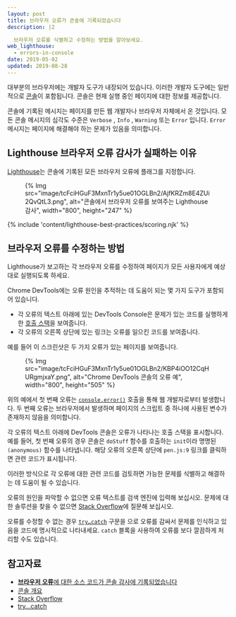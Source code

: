 ```yaml
---
layout: post
title: 브라우저 오류가 콘솔에 기록되었습니다
description: |2

  브라우저 오류를 식별하고 수정하는 방법을 알아보세요.
web_lighthouse:
  - errors-in-console
date: 2019-05-02
updated: 2019-08-28
---
```


대부분의 브라우저에는 개발자 도구가 내장되어 있습니다. 이러한 개발자 도구에는 일반적으로 [콘솔](https://developer.chrome.com/docs/devtools/console/)이 포함됩니다. 콘솔은 현재 실행 중인 페이지에 대한 정보를 제공합니다.

콘솔에 기록된 메시지는 페이지를 만든 웹 개발자나 브라우저 자체에서 온 것입니다. 모든 콘솔 메시지의 심각도 수준은 `Verbose` , `Info` , `Warning` 또는 `Error` 입니다. `Error` 메시지는 페이지에 해결해야 하는 문제가 있음을 의미합니다.

## Lighthouse 브라우저 오류 감사가 실패하는 이유

[Lighthouse](https://developers.google.com/web/tools/lighthouse/)는 콘솔에 기록된 모든 브라우저 오류에 플래그를 지정합니다.

<figure>{% Img src="image/tcFciHGuF3MxnTr1y5ue01OGLBn2/AjfKRZm8E4ZUi2QvQtL3.png", alt="콘솔에서 브라우저 오류를 보여주는 Lighthouse 감사", width="800", height="247" %}</figure>

{% include 'content/lighthouse-best-practices/scoring.njk' %}

## 브라우저 오류를 수정하는 방법

Lighthouse가 보고하는 각 브라우저 오류를 수정하여 페이지가 모든 사용자에게 예상대로 실행되도록 하세요.

Chrome DevTools에는 오류 원인을 추적하는 데 도움이 되는 몇 가지 도구가 포함되어 있습니다.

- 각 오류의 텍스트 아래에 있는 DevTools Console은 문제가 있는 코드를 실행하게 한 [호출 스택](https://developer.mozilla.org/docs/Glossary/Call_stack)을 보여줍니다.
- 각 오류의 오른쪽 상단에 있는 링크는 오류를 일으킨 코드를 보여줍니다.

예를 들어 이 스크린샷은 두 가지 오류가 있는 페이지를 보여줍니다.

<figure>{% Img src="image/tcFciHGuF3MxnTr1y5ue01OGLBn2/KBP4iOO12CqHURgmjxaY.png", alt="Chrome DevTools 콘솔의 오류 예", width="800", height="505" %}</figure>

위의 예에서 첫 번째 오류는 [`console.error()`](https://developer.chrome.com/docs/devtools/console/api/#error) 호출을 통해 웹 개발자로부터 발생합니다. 두 번째 오류는 브라우저에서 발생하며 페이지의 스크립트 중 하나에 사용된 변수가 존재하지 않음을 의미합니다.

각 오류의 텍스트 아래에 DevTools 콘솔은 오류가 나타나는 호출 스택을 표시합니다. 예를 들어, 첫 번째 오류의 경우 콘솔은 `doStuff` 함수를 호출하는 `init`이라 명명된 `(anonymous)` 함수를 나타냅니다. 해당 오류의 오른쪽 상단에 `pen.js:9` 링크를 클릭하면 관련 코드가 표시됩니다.

이러한 방식으로 각 오류에 대한 관련 코드를 검토하면 가능한 문제를 식별하고 해결하는 데 도움이 될 수 있습니다.

오류의 원인을 파악할 수 없으면 오류 텍스트를 검색 엔진에 입력해 보십시오. 문제에 대한 솔루션을 찾을 수 없으면 [Stack Overflow](https://stackoverflow.com)에 질문해 보십시오.

오류를 수정할 수 없는 경우 [`try…catch`](https://developer.mozilla.org/docs/Web/JavaScript/Reference/Statements/try...catch) 구문을 으로 오류를 감싸서 문제를 인식하고 있음을 코드에 명시적으로 나타내세요. `catch` 블록을 사용하여 오류를 보다 깔끔하게 처리할 수도 있습니다.

## 참고자료

- [**브라우저 오류**에 대한 소스 코드가 콘솔 감사에 기록되었습니다](https://github.com/GoogleChrome/lighthouse/blob/master/lighthouse-core/audits/errors-in-console.js)
- [콘솔 개요](https://developer.chrome.com/docs/devtools/console/)
- [Stack Overflow](https://stackoverflow.com/)
- [try…catch](https://developer.mozilla.org/docs/Web/JavaScript/Reference/Statements/try...catch)
